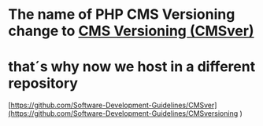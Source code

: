 # The name of PHP CMS Versioning change to [CMS Versioning (CMSver)](https://github.com/Software-Development-Guidelines/CMSver)

# that´s why now we host in a different repository


[https://github.com/Software-Development-Guidelines/CMSver](https://github.com/Software-Development-Guidelines/CMSversioning
)
